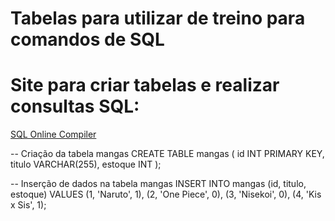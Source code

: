 # Tabelas para utilizar de treino para comandos de SQL

# Site para criar tabelas e realizar consultas SQL:

<a href="https://www.programiz.com/sql/online-compiler/">SQL Online Compiler</a><br>

-- Criação da tabela mangas
CREATE TABLE mangas (
    id INT PRIMARY KEY,
    titulo VARCHAR(255),
    estoque INT
);

-- Inserção de dados na tabela mangas
INSERT INTO mangas (id, titulo, estoque) VALUES
(1, 'Naruto', 1),
(2, 'One Piece', 0),
(3, 'Nisekoi', 0),
(4, 'Kis x Sis', 1);